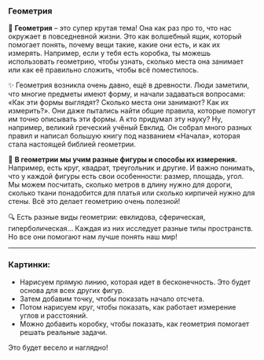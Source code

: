 ### Геометрия

📐 **Геометрия** – это супер крутая тема! Она как раз про то, что нас окружает в повседневной жизни. Это как волшебный ящик, который помогает понять, почему вещи такие, какие они есть, и как их измерять. Например, если у тебя есть коробка, ты можешь использовать геометрию, чтобы узнать, сколько места она занимает или как её правильно сложить, чтобы всё поместилось.

✨ Геометрия возникла очень давно, ещё в древности. Люди заметили, что многие предметы имеют форму, и начали задаваться вопросами: «Как эти формы выглядят? Сколько места они занимают? Как их измерить?». Они даже пытались найти общие правила, которые помогут им точно описывать эти формы. А кто придумал эту науку? Ну, например, великий греческий учёный Евклид. Он собрал много разных правил и написал большую книгу под названием «Начала», которая стала настоящей библией геометрии.

🧮 **В геометрии мы учим разные фигуры и способы их измерения.** Например, есть круг, квадрат, треугольник и другие. И важно понимать, что у каждой фигуры есть свои особенности: размер, площадь, угол. Мы можем посчитать, сколько метров в длину нужно для дороги, сколько ткани понадобится для платья или сколько кирпичей нужно для стены. Всё это делает геометрию очень полезной!

🔍 Есть разные виды геометрии: евклидова, сферическая, гиперболическая... Каждая из них исследует разные типы пространств. Но все они помогают нам лучше понять наш мир!

---

### Картинки:
- Нарисуем прямую линию, которая идет в бесконечность. Это будет основа для всех других фигур.
- Затем добавим точку, чтобы показать начало отсчета.
- Потом нарисуем круг, чтобы показать, как работает измерение углов и расстояний.
- Можно добавить коробку, чтобы показать, как геометрия помогает решать реальные задачи.

Это будет весело и наглядно!